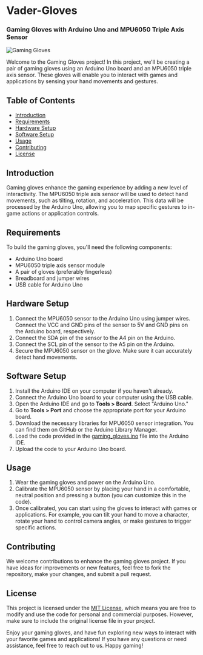 # Vader-Gloves 
### Gaming Gloves with Arduino Uno and MPU6050 Triple Axis Sensor

![Gaming Gloves](gaming_gloves.jpg)

Welcome to the Gaming Gloves project! In this project, we'll be creating a pair of gaming gloves using an Arduino Uno board and an MPU6050 triple axis sensor. These gloves will enable you to interact with games and applications by sensing your hand movements and gestures.

## Table of Contents
- [Introduction](#introduction)
- [Requirements](#requirements)
- [Hardware Setup](#hardware-setup)
- [Software Setup](#software-setup)
- [Usage](#usage)
- [Contributing](#contributing)
- [License](#license)

## Introduction
Gaming gloves enhance the gaming experience by adding a new level of interactivity. The MPU6050 triple axis sensor will be used to detect hand movements, such as tilting, rotation, and acceleration. This data will be processed by the Arduino Uno, allowing you to map specific gestures to in-game actions or application controls.

## Requirements
To build the gaming gloves, you'll need the following components:
- Arduino Uno board
- MPU6050 triple axis sensor module
- A pair of gloves (preferably fingerless)
- Breadboard and jumper wires
- USB cable for Arduino Uno

## Hardware Setup
1. Connect the MPU6050 sensor to the Arduino Uno using jumper wires. Connect the VCC and GND pins of the sensor to 5V and GND pins on the Arduino board, respectively.
2. Connect the SDA pin of the sensor to the A4 pin on the Arduino.
3. Connect the SCL pin of the sensor to the A5 pin on the Arduino.
4. Secure the MPU6050 sensor on the glove. Make sure it can accurately detect hand movements.

## Software Setup
1. Install the Arduino IDE on your computer if you haven't already.
2. Connect the Arduino Uno board to your computer using the USB cable.
3. Open the Arduino IDE and go to **Tools > Board**. Select "Arduino Uno."
4. Go to **Tools > Port** and choose the appropriate port for your Arduino board.
5. Download the necessary libraries for MPU6050 sensor integration. You can find them on GitHub or the Arduino Library Manager.
6. Load the code provided in the [gaming_gloves.ino](gaming_gloves.ino) file into the Arduino IDE.
7. Upload the code to your Arduino Uno board.

## Usage
1. Wear the gaming gloves and power on the Arduino Uno.
2. Calibrate the MPU6050 sensor by placing your hand in a comfortable, neutral position and pressing a button (you can customize this in the code).
3. Once calibrated, you can start using the gloves to interact with games or applications. For example, you can tilt your hand to move a character, rotate your hand to control camera angles, or make gestures to trigger specific actions.

## Contributing
We welcome contributions to enhance the gaming gloves project. If you have ideas for improvements or new features, feel free to fork the repository, make your changes, and submit a pull request.

## License
This project is licensed under the [MIT License](LICENSE), which means you are free to modify and use the code for personal and commercial purposes. However, make sure to include the original license file in your project.

Enjoy your gaming gloves, and have fun exploring new ways to interact with your favorite games and applications! If you have any questions or need assistance, feel free to reach out to us. Happy gaming!
